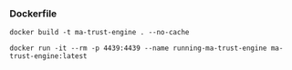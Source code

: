 ### Dockerfile

```
docker build -t ma-trust-engine . --no-cache

docker run -it --rm -p 4439:4439 --name running-ma-trust-engine ma-trust-engine:latest
```
